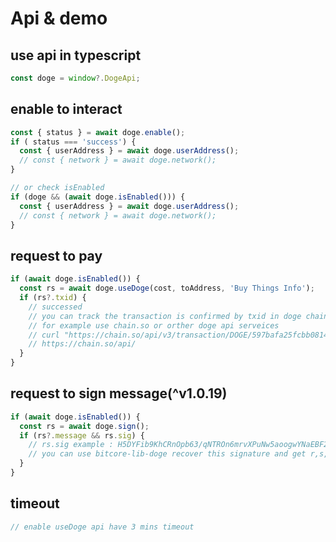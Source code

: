 
# Api & demo

## use api in typescript

```javascript
const doge = window?.DogeApi;
```

## enable to interact

```javascript
const { status } = await doge.enable();
if ( status === 'success') {
  const { userAddress } = await doge.userAddress();
  // const { network } = await doge.network();
}

// or check isEnabled
if (doge && (await doge.isEnabled())) {
  const { userAddress } = await doge.userAddress();
  // const { network } = await doge.network();
}
```

## request to pay

```javascript
if (await doge.isEnabled()) {
  const rs = await doge.useDoge(cost, toAddress, 'Buy Things Info');
  if (rs?.txid) {
    // successed
    // you can track the transaction is confirmed by txid in doge chain
    // for example use chain.so or orther doge api serveices
    // curl "https://chain.so/api/v3/transaction/DOGE/597bafa25fcbb081467bdeb030a42bf441dbfcc054bdcfad31a829d7db5d931f" -H "API-KEY: {{api_key}}"
    // https://chain.so/api/ 
  }
}
```

## request to sign message(^v1.0.19)

```javascript
if (await doge.isEnabled()) {
  const rs = await doge.sign();
  if (rs?.message && rs.sig) {
    // rs.sig example : H5DYFib9KhCRnOpb63/qNTROn6mrvXPuNw5aoogwYNaEBF2QP4uKo5CDPbJmZNiO7HBJIETaLLtSPpU9dVtkSzE=
    // you can use bitcore-lib-doge recover this signature and get r,s,v
  }
}
```

## timeout

```javascript
// enable useDoge api have 3 mins timeout
```
